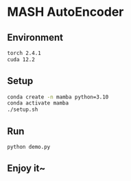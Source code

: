# MASH AutoEncoder

## Environment

```bash
torch 2.4.1
cuda 12.2
```

## Setup

```bash
conda create -n mamba python=3.10
conda activate mamba
./setup.sh
```

## Run

```bash
python demo.py
```

## Enjoy it~
